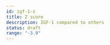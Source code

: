 ```yaml
---
id: igf-1-z
title: Z score
description: IGF-1 compared to others
status: draft
range: "-3.9"
---
```

